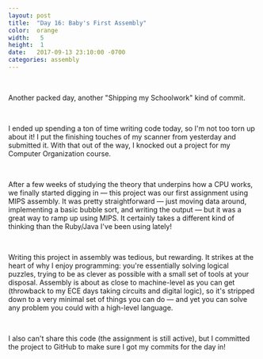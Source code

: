 ```yaml
---
layout: post
title:  "Day 16: Baby's First Assembly"
color:  orange
width:   5
height:  1
date:   2017-09-13 23:10:00 -0700
categories: assembly
---
```


<br>

Another packed day, another "Shipping my Schoolwork" kind of commit.

<br>

I ended up spending a ton of time writing code today, so I'm not too torn up about it!
  I put the finishing touches of my scanner from yesterday and submitted it. With
  that out of the way, I knocked out a project for my Computer Organization course.

<br>

After a few weeks of studying the theory that underpins how a CPU works, we finally
  started digging in — this project was our first assignment using MIPS assembly.
  It was pretty straightforward — just moving data around, implementing a basic bubble sort,
  and writing the output — but it was a great way to ramp up using MIPS. It certainly
  takes a different kind of thinking than the Ruby/Java I've been using lately!

<br>

Writing this project in assembly was tedious, but rewarding. It strikes at the heart
  of why I enjoy programming: you're essentially solving logical puzzles, trying to
  be as clever as possible with a small set of tools at your disposal. Assembly is
  about as close to machine-level as you can get (throwback to my ECE days taking
  circuits and digital logic), so it's stripped down to a very minimal set of things
  you can do — and yet you can solve any problem you could with a high-level language.

<br>

I also can't share this code (the assignment is still active), but I committed
  the project to GitHub to make sure I got my commits for the day in!
